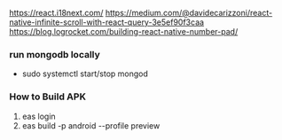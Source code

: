 https://react.i18next.com/
https://medium.com/@davidecarizzoni/react-native-infinite-scroll-with-react-query-3e5ef90f3caa
https://blog.logrocket.com/building-react-native-number-pad/

### run mongodb locally
- sudo systemctl start/stop mongod

### How to Build APK
1) eas login
2) eas build -p android --profile preview